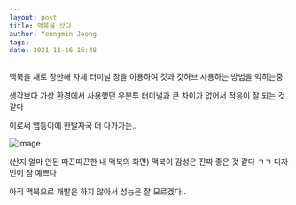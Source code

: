 ```yaml
---
layout: post
title: 맥북을 샀다
author: Youngmin Jeong
tags:
date: 2021-11-16 16:48
---
```

맥북을 새로 장만해 자체 터미널 창을 이용하여 깃과 깃허브 사용하는 방법을 익히는중

생각보다 가상 환경에서 사용했던 우분투 터미널과 큰 차이가 없어서 적응이 잘 되는 것 같다 

이로써 앱등이에 한발자국 더 다가가는..

![image](/assets/images/screenshot_11-16.png)

(산지 얼마 안된 따끈따끈한 내 맥북의 화면)
맥북이 감성은 진짜 좋은 것 같다 ㅋㅋ 디자인이 참 예쁘다

아직 맥북으로 개발은 하지 않아서 성능은 잘 모르겠다..
